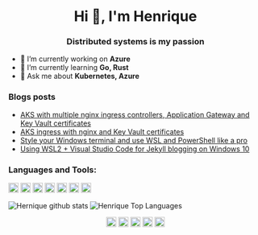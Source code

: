 <h1 align="center">Hi 👋, I'm Henrique</h1>
<h3 align="center">Distributed systems is my passion</h3>

- 🔭 I’m currently working on **Azure**
- 🌱 I’m currently learning **Go, Rust**
- 💬 Ask me about **Kubernetes, Azure**

### Blogs posts
<!-- BLOG-POST-LIST:START -->
- [AKS with multiple nginx ingress controllers, Application Gateway and Key Vault certificates](https://dev.to/hjgraca/aks-with-multiple-nginx-ingress-controllers-application-gateway-and-key-vault-certificates-47b1)
- [AKS ingress with nginx and Key Vault certificates](https://dev.to/hjgraca/aks-ingress-with-nginx-and-key-vault-certificates-2kma)
- [Style your Windows terminal and use WSL and PowerShell like a pro](https://dev.to/hjgraca/style-your-windows-terminal-and-use-wsl-and-powershell-like-a-pro-57fp)
- [Using WSL2 + Visual Studio Code for Jekyll blogging on Windows 10](https://dev.to/hjgraca/using-wsl2-visual-studio-code-for-jekyll-blogging-on-windows-10-516g)
<!-- BLOG-POST-LIST:END -->

### Languages and Tools:

<p align="left"><img src="https://cdn.jsdelivr.net/gh/devicons/devicon@v2.9.0/icons/csharp/csharp-original.svg" alt="csharp" width="20" height="20"/> <img src="https://cdn.jsdelivr.net/gh/devicons/devicon@v2.9.0/icons/docker/docker-original-wordmark.svg" alt="docker" width="20" height="20"/> <img src="https://cdn.jsdelivr.net/gh/devicons/devicon@v2.9.0/icons/dot-net/dot-net-original-wordmark.svg" alt="dotnet" width="20" height="20"/> <img src="https://cdn.jsdelivr.net/gh/devicons/devicon@v2.9.0/icons/javascript/javascript-original.svg" alt="javascript" width="20" height="20"/> <img src="https://cdn.jsdelivr.net/gh/devicons/devicon@v2.9.0/icons/mongodb/mongodb-original-wordmark.svg" alt="mongodb" width="20" height="20"/> <img src="https://cdn.jsdelivr.net/gh/devicons/devicon@v2.9.0/icons/redis/redis-original-wordmark.svg" alt="redis" width="20" height="20"/> <img src="https://cdn.jsdelivr.net/gh/devicons/devicon@v2.9.0/icons/nodejs/nodejs-original-wordmark.svg" alt="nodejs" width="20" height="20"/></p><p align="center"> </p>

![Hernique github stats](https://github-readme-stats.vercel.app/api?username=hjgraca&show_icons=true&hide_border=true&count_private=true)
![Henrique Top Languages](https://github-readme-stats.vercel.app/api/top-langs/?username=hjgraca&hide=TeX&layout=compact&count_private=true)


<p align="center">
<a href="https://dev.to/hjgraca" target="blank"><img align="center" src="https://cdn.jsdelivr.net/npm/simple-icons@3.0.1/icons/dev-dot-to.svg" alt="hjgraca" height="20" width="20" /></a>
<a href="https://twitter.com/hjgraca" target="blank"><img align="center" src="https://cdn.jsdelivr.net/npm/simple-icons@3.0.1/icons/twitter.svg" alt="hjgraca" height="20" width="20" /></a>
<a href="https://linkedin.com/in/hjgraca" target="blank"><img align="center" src="https://cdn.jsdelivr.net/npm/simple-icons@3.0.1/icons/linkedin.svg" alt="hjgraca" height="20" width="20" /></a>
<a href="https://stackoverflow.com/users/727141" target="blank"><img align="center" src="https://cdn.jsdelivr.net/npm/simple-icons@3.0.1/icons/stackoverflow.svg" alt="727141" height="20" width="20" /></a>
<a href="https://medium.com/@hjgraca" target="blank"><img align="center" src="https://cdn.jsdelivr.net/npm/simple-icons@3.0.1/icons/medium.svg" alt="@hjgraca" height="20" width="20" /></a>
</p>
